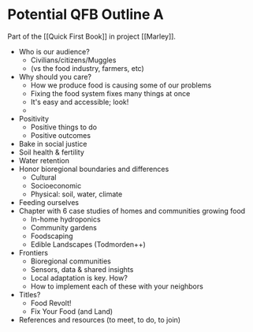 # Potential QFB Outline A

Part of the [[Quick First Book]] in project [[Marley]].

- Who is our audience?
	- Civilians/citizens/Muggles
	- (vs the food industry, farmers, etc)
- Why should you care?
	- How we produce food is causing some of our problems
	- Fixing the food system fixes many things at once
	- It's easy and accessible; look!
	- 
- Positivity
	- Positive things to do
	- Positive outcomes 
- Bake in social justice
- Soil health & fertility 
- Water retention 
- Honor bioregional boundaries and differences
	- Cultural
	- Socioeconomic 
	- Physical: soil, water, climate 
- Feeding ourselves
- Chapter with 6 case studies of homes and communities growing food
	- In-home hydroponics
	- Community gardens
	- Foodscaping
	- Edible Landscapes (Todmorden++)
- Frontiers
	- Bioregional communities
	- Sensors, data & shared insights
	- Local adaptation is key. How?
	- How to implement each of these with your neighbors
- Titles?
	- Food Revolt! 
	- Fix Your Food (and Land)
- References and resources (to meet, to do, to join)